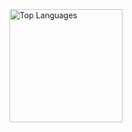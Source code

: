 <a href="https://learningman.top/#gh-dark-mode-only">
  <img src="https://github-readme-stats.vercel.app/api/top-langs/?username=GAMIS65&layout=compact&theme=dracula&hide_border=true&border_radius=20" height=200 alt="Top Languages" />
</a>
